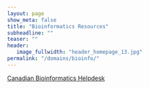 ```yaml
---
layout: page
show_meta: false
title: "Bioinformatics Resources"
subheadline: ""
teaser: ""
header:
   image_fullwidth: "header_homepage_13.jpg"
permalink: "/domains/bioinfo/"
---
```


<!-- 1. Open `_config.yml` and work it through, it's well documented -->
<!-- 1. [Read the documentation][1] to check out all features of *Feeling Responsive*. -->
<!--  [1]: {{ site.url }}{{ site.baseurl }}/documentation/ -->

[Canadian Bioinformatics Helpdesk](https://bioinformatics.computecanada.ca)
